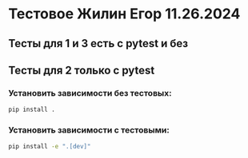 # Тестовое Жилин Егор 11.26.2024
## Тесты для 1 и 3 есть с pytest и без
## Тесты для 2 только с pytest
### Установить зависимости без тестовых:
```bash
pip install .
```
### Установить зависимости с тестовыми:
```bash
pip install -e ".[dev]"
```